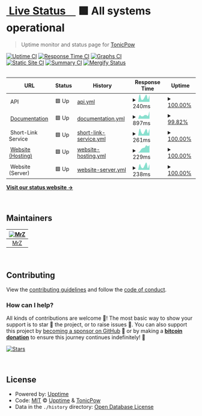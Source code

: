 # [<img alt="" src="https://tonicpow.com/favicon-32x32.png" height="28"> Live Status&nbsp;&nbsp;&nbsp;&nbsp;](https://status.tonicpow.com) <!--live status--> **🟩 All systems operational**

> Uptime monitor and status page for [TonicPow](https://tonicpow.com/?utm_source=github&utm_medium=github_repo&utm_campaign=status&utm_term=status&utm_content=status)

[![Uptime CI](https://github.com/tonicpow/status/workflows/Uptime%20CI/badge.svg)](https://github.com/tonicpow/status/actions?query=workflow%3A%22Uptime+CI%22)
[![Response Time CI](https://github.com/tonicpow/status/workflows/Response%20Time%20CI/badge.svg)](https://github.com/tonicpow/status/actions?query=workflow%3A%22Response+Time+CI%22)
[![Graphs CI](https://github.com/tonicpow/status/workflows/Graphs%20CI/badge.svg)](https://github.com/tonicpow/status/actions?query=workflow%3A%22Graphs+CI%22)
<br/>
[![Static Site CI](https://github.com/tonicpow/status/workflows/Static%20Site%20CI/badge.svg)](https://github.com/tonicpow/status/actions?query=workflow%3A%22Static+Site+CI%22)
[![Summary CI](https://github.com/tonicpow/status/workflows/Summary%20CI/badge.svg)](https://github.com/tonicpow/status/actions?query=workflow%3A%22Summary+CI%22)
[![Mergify Status](https://img.shields.io/endpoint.svg?url=https://gh.mergify.io/badges/tonicpow/status&style=flat&v=1)](https://mergify.io)
<br>
<br>

<!--start: status pages-->
<!-- This summary is generated by Upptime (https://github.com/upptime/upptime) -->
<!-- Do not edit this manually, your changes will be overwritten -->
<!-- prettier-ignore -->
| URL | Status | History | Response Time | Uptime |
| --- | ------ | ------- | ------------- | ------ |
| <img alt="" src="https://tonicpow.com/favicon-32x32.png" height="13"> API | 🟩 Up | [api.yml](https://github.com/tonicpow/status/commits/HEAD/history/api.yml) | <details><summary><img alt="Response time graph" src="./graphs/api/response-time-week.png" height="20"> 240ms</summary><br><a href="https://status.tonicpow.com/history/api"><img alt="Response time 230" src="https://img.shields.io/endpoint?url=https%3A%2F%2Fraw.githubusercontent.com%2Ftonicpow%2Fstatus%2FHEAD%2Fapi%2Fapi%2Fresponse-time.json"></a><br><a href="https://status.tonicpow.com/history/api"><img alt="24-hour response time 336" src="https://img.shields.io/endpoint?url=https%3A%2F%2Fraw.githubusercontent.com%2Ftonicpow%2Fstatus%2FHEAD%2Fapi%2Fapi%2Fresponse-time-day.json"></a><br><a href="https://status.tonicpow.com/history/api"><img alt="7-day response time 240" src="https://img.shields.io/endpoint?url=https%3A%2F%2Fraw.githubusercontent.com%2Ftonicpow%2Fstatus%2FHEAD%2Fapi%2Fapi%2Fresponse-time-week.json"></a><br><a href="https://status.tonicpow.com/history/api"><img alt="30-day response time 241" src="https://img.shields.io/endpoint?url=https%3A%2F%2Fraw.githubusercontent.com%2Ftonicpow%2Fstatus%2FHEAD%2Fapi%2Fapi%2Fresponse-time-month.json"></a><br><a href="https://status.tonicpow.com/history/api"><img alt="1-year response time 230" src="https://img.shields.io/endpoint?url=https%3A%2F%2Fraw.githubusercontent.com%2Ftonicpow%2Fstatus%2FHEAD%2Fapi%2Fapi%2Fresponse-time-year.json"></a></details> | <details><summary><a href="https://status.tonicpow.com/history/api">100.00%</a></summary><a href="https://status.tonicpow.com/history/api"><img alt="All-time uptime 100.00%" src="https://img.shields.io/endpoint?url=https%3A%2F%2Fraw.githubusercontent.com%2Ftonicpow%2Fstatus%2FHEAD%2Fapi%2Fapi%2Fuptime.json"></a><br><a href="https://status.tonicpow.com/history/api"><img alt="24-hour uptime 100.00%" src="https://img.shields.io/endpoint?url=https%3A%2F%2Fraw.githubusercontent.com%2Ftonicpow%2Fstatus%2FHEAD%2Fapi%2Fapi%2Fuptime-day.json"></a><br><a href="https://status.tonicpow.com/history/api"><img alt="7-day uptime 100.00%" src="https://img.shields.io/endpoint?url=https%3A%2F%2Fraw.githubusercontent.com%2Ftonicpow%2Fstatus%2FHEAD%2Fapi%2Fapi%2Fuptime-week.json"></a><br><a href="https://status.tonicpow.com/history/api"><img alt="30-day uptime 100.00%" src="https://img.shields.io/endpoint?url=https%3A%2F%2Fraw.githubusercontent.com%2Ftonicpow%2Fstatus%2FHEAD%2Fapi%2Fapi%2Fuptime-month.json"></a><br><a href="https://status.tonicpow.com/history/api"><img alt="1-year uptime 100.00%" src="https://img.shields.io/endpoint?url=https%3A%2F%2Fraw.githubusercontent.com%2Ftonicpow%2Fstatus%2FHEAD%2Fapi%2Fapi%2Fuptime-year.json"></a></details>
| <img alt="" src="https://tonicpow.com/favicon-32x32.png" height="13"> [Documentation](https://docs.tonicpow.com) | 🟩 Up | [documentation.yml](https://github.com/tonicpow/status/commits/HEAD/history/documentation.yml) | <details><summary><img alt="Response time graph" src="./graphs/documentation/response-time-week.png" height="20"> 897ms</summary><br><a href="https://status.tonicpow.com/history/documentation"><img alt="Response time 1075" src="https://img.shields.io/endpoint?url=https%3A%2F%2Fraw.githubusercontent.com%2Ftonicpow%2Fstatus%2FHEAD%2Fapi%2Fdocumentation%2Fresponse-time.json"></a><br><a href="https://status.tonicpow.com/history/documentation"><img alt="24-hour response time 1199" src="https://img.shields.io/endpoint?url=https%3A%2F%2Fraw.githubusercontent.com%2Ftonicpow%2Fstatus%2FHEAD%2Fapi%2Fdocumentation%2Fresponse-time-day.json"></a><br><a href="https://status.tonicpow.com/history/documentation"><img alt="7-day response time 897" src="https://img.shields.io/endpoint?url=https%3A%2F%2Fraw.githubusercontent.com%2Ftonicpow%2Fstatus%2FHEAD%2Fapi%2Fdocumentation%2Fresponse-time-week.json"></a><br><a href="https://status.tonicpow.com/history/documentation"><img alt="30-day response time 833" src="https://img.shields.io/endpoint?url=https%3A%2F%2Fraw.githubusercontent.com%2Ftonicpow%2Fstatus%2FHEAD%2Fapi%2Fdocumentation%2Fresponse-time-month.json"></a><br><a href="https://status.tonicpow.com/history/documentation"><img alt="1-year response time 1075" src="https://img.shields.io/endpoint?url=https%3A%2F%2Fraw.githubusercontent.com%2Ftonicpow%2Fstatus%2FHEAD%2Fapi%2Fdocumentation%2Fresponse-time-year.json"></a></details> | <details><summary><a href="https://status.tonicpow.com/history/documentation">99.82%</a></summary><a href="https://status.tonicpow.com/history/documentation"><img alt="All-time uptime 99.98%" src="https://img.shields.io/endpoint?url=https%3A%2F%2Fraw.githubusercontent.com%2Ftonicpow%2Fstatus%2FHEAD%2Fapi%2Fdocumentation%2Fuptime.json"></a><br><a href="https://status.tonicpow.com/history/documentation"><img alt="24-hour uptime 98.72%" src="https://img.shields.io/endpoint?url=https%3A%2F%2Fraw.githubusercontent.com%2Ftonicpow%2Fstatus%2FHEAD%2Fapi%2Fdocumentation%2Fuptime-day.json"></a><br><a href="https://status.tonicpow.com/history/documentation"><img alt="7-day uptime 99.82%" src="https://img.shields.io/endpoint?url=https%3A%2F%2Fraw.githubusercontent.com%2Ftonicpow%2Fstatus%2FHEAD%2Fapi%2Fdocumentation%2Fuptime-week.json"></a><br><a href="https://status.tonicpow.com/history/documentation"><img alt="30-day uptime 99.96%" src="https://img.shields.io/endpoint?url=https%3A%2F%2Fraw.githubusercontent.com%2Ftonicpow%2Fstatus%2FHEAD%2Fapi%2Fdocumentation%2Fuptime-month.json"></a><br><a href="https://status.tonicpow.com/history/documentation"><img alt="1-year uptime 99.98%" src="https://img.shields.io/endpoint?url=https%3A%2F%2Fraw.githubusercontent.com%2Ftonicpow%2Fstatus%2FHEAD%2Fapi%2Fdocumentation%2Fuptime-year.json"></a></details>
| <img alt="" src="https://tonicpow.com/favicon-32x32.png" height="13"> Short-Link Service | 🟩 Up | [short-link-service.yml](https://github.com/tonicpow/status/commits/HEAD/history/short-link-service.yml) | <details><summary><img alt="Response time graph" src="./graphs/short-link-service/response-time-week.png" height="20"> 261ms</summary><br><a href="https://status.tonicpow.com/history/short-link-service"><img alt="Response time 225" src="https://img.shields.io/endpoint?url=https%3A%2F%2Fraw.githubusercontent.com%2Ftonicpow%2Fstatus%2FHEAD%2Fapi%2Fshort-link-service%2Fresponse-time.json"></a><br><a href="https://status.tonicpow.com/history/short-link-service"><img alt="24-hour response time 397" src="https://img.shields.io/endpoint?url=https%3A%2F%2Fraw.githubusercontent.com%2Ftonicpow%2Fstatus%2FHEAD%2Fapi%2Fshort-link-service%2Fresponse-time-day.json"></a><br><a href="https://status.tonicpow.com/history/short-link-service"><img alt="7-day response time 261" src="https://img.shields.io/endpoint?url=https%3A%2F%2Fraw.githubusercontent.com%2Ftonicpow%2Fstatus%2FHEAD%2Fapi%2Fshort-link-service%2Fresponse-time-week.json"></a><br><a href="https://status.tonicpow.com/history/short-link-service"><img alt="30-day response time 224" src="https://img.shields.io/endpoint?url=https%3A%2F%2Fraw.githubusercontent.com%2Ftonicpow%2Fstatus%2FHEAD%2Fapi%2Fshort-link-service%2Fresponse-time-month.json"></a><br><a href="https://status.tonicpow.com/history/short-link-service"><img alt="1-year response time 225" src="https://img.shields.io/endpoint?url=https%3A%2F%2Fraw.githubusercontent.com%2Ftonicpow%2Fstatus%2FHEAD%2Fapi%2Fshort-link-service%2Fresponse-time-year.json"></a></details> | <details><summary><a href="https://status.tonicpow.com/history/short-link-service">100.00%</a></summary><a href="https://status.tonicpow.com/history/short-link-service"><img alt="All-time uptime 100.00%" src="https://img.shields.io/endpoint?url=https%3A%2F%2Fraw.githubusercontent.com%2Ftonicpow%2Fstatus%2FHEAD%2Fapi%2Fshort-link-service%2Fuptime.json"></a><br><a href="https://status.tonicpow.com/history/short-link-service"><img alt="24-hour uptime 100.00%" src="https://img.shields.io/endpoint?url=https%3A%2F%2Fraw.githubusercontent.com%2Ftonicpow%2Fstatus%2FHEAD%2Fapi%2Fshort-link-service%2Fuptime-day.json"></a><br><a href="https://status.tonicpow.com/history/short-link-service"><img alt="7-day uptime 100.00%" src="https://img.shields.io/endpoint?url=https%3A%2F%2Fraw.githubusercontent.com%2Ftonicpow%2Fstatus%2FHEAD%2Fapi%2Fshort-link-service%2Fuptime-week.json"></a><br><a href="https://status.tonicpow.com/history/short-link-service"><img alt="30-day uptime 100.00%" src="https://img.shields.io/endpoint?url=https%3A%2F%2Fraw.githubusercontent.com%2Ftonicpow%2Fstatus%2FHEAD%2Fapi%2Fshort-link-service%2Fuptime-month.json"></a><br><a href="https://status.tonicpow.com/history/short-link-service"><img alt="1-year uptime 100.00%" src="https://img.shields.io/endpoint?url=https%3A%2F%2Fraw.githubusercontent.com%2Ftonicpow%2Fstatus%2FHEAD%2Fapi%2Fshort-link-service%2Fuptime-year.json"></a></details>
| <img alt="" src="https://tonicpow.com/favicon-32x32.png" height="13"> [Website (Hosting)](https://tonicpow.com) | 🟩 Up | [website-hosting.yml](https://github.com/tonicpow/status/commits/HEAD/history/website-hosting.yml) | <details><summary><img alt="Response time graph" src="./graphs/website-hosting/response-time-week.png" height="20"> 229ms</summary><br><a href="https://status.tonicpow.com/history/website-hosting"><img alt="Response time 224" src="https://img.shields.io/endpoint?url=https%3A%2F%2Fraw.githubusercontent.com%2Ftonicpow%2Fstatus%2FHEAD%2Fapi%2Fwebsite-hosting%2Fresponse-time.json"></a><br><a href="https://status.tonicpow.com/history/website-hosting"><img alt="24-hour response time 335" src="https://img.shields.io/endpoint?url=https%3A%2F%2Fraw.githubusercontent.com%2Ftonicpow%2Fstatus%2FHEAD%2Fapi%2Fwebsite-hosting%2Fresponse-time-day.json"></a><br><a href="https://status.tonicpow.com/history/website-hosting"><img alt="7-day response time 229" src="https://img.shields.io/endpoint?url=https%3A%2F%2Fraw.githubusercontent.com%2Ftonicpow%2Fstatus%2FHEAD%2Fapi%2Fwebsite-hosting%2Fresponse-time-week.json"></a><br><a href="https://status.tonicpow.com/history/website-hosting"><img alt="30-day response time 207" src="https://img.shields.io/endpoint?url=https%3A%2F%2Fraw.githubusercontent.com%2Ftonicpow%2Fstatus%2FHEAD%2Fapi%2Fwebsite-hosting%2Fresponse-time-month.json"></a><br><a href="https://status.tonicpow.com/history/website-hosting"><img alt="1-year response time 224" src="https://img.shields.io/endpoint?url=https%3A%2F%2Fraw.githubusercontent.com%2Ftonicpow%2Fstatus%2FHEAD%2Fapi%2Fwebsite-hosting%2Fresponse-time-year.json"></a></details> | <details><summary><a href="https://status.tonicpow.com/history/website-hosting">100.00%</a></summary><a href="https://status.tonicpow.com/history/website-hosting"><img alt="All-time uptime 100.00%" src="https://img.shields.io/endpoint?url=https%3A%2F%2Fraw.githubusercontent.com%2Ftonicpow%2Fstatus%2FHEAD%2Fapi%2Fwebsite-hosting%2Fuptime.json"></a><br><a href="https://status.tonicpow.com/history/website-hosting"><img alt="24-hour uptime 100.00%" src="https://img.shields.io/endpoint?url=https%3A%2F%2Fraw.githubusercontent.com%2Ftonicpow%2Fstatus%2FHEAD%2Fapi%2Fwebsite-hosting%2Fuptime-day.json"></a><br><a href="https://status.tonicpow.com/history/website-hosting"><img alt="7-day uptime 100.00%" src="https://img.shields.io/endpoint?url=https%3A%2F%2Fraw.githubusercontent.com%2Ftonicpow%2Fstatus%2FHEAD%2Fapi%2Fwebsite-hosting%2Fuptime-week.json"></a><br><a href="https://status.tonicpow.com/history/website-hosting"><img alt="30-day uptime 100.00%" src="https://img.shields.io/endpoint?url=https%3A%2F%2Fraw.githubusercontent.com%2Ftonicpow%2Fstatus%2FHEAD%2Fapi%2Fwebsite-hosting%2Fuptime-month.json"></a><br><a href="https://status.tonicpow.com/history/website-hosting"><img alt="1-year uptime 100.00%" src="https://img.shields.io/endpoint?url=https%3A%2F%2Fraw.githubusercontent.com%2Ftonicpow%2Fstatus%2FHEAD%2Fapi%2Fwebsite-hosting%2Fuptime-year.json"></a></details>
| <img alt="" src="https://tonicpow.com/favicon-32x32.png" height="13"> Website (Server) | 🟩 Up | [website-server.yml](https://github.com/tonicpow/status/commits/HEAD/history/website-server.yml) | <details><summary><img alt="Response time graph" src="./graphs/website-server/response-time-week.png" height="20"> 238ms</summary><br><a href="https://status.tonicpow.com/history/website-server"><img alt="Response time 199" src="https://img.shields.io/endpoint?url=https%3A%2F%2Fraw.githubusercontent.com%2Ftonicpow%2Fstatus%2FHEAD%2Fapi%2Fwebsite-server%2Fresponse-time.json"></a><br><a href="https://status.tonicpow.com/history/website-server"><img alt="24-hour response time 325" src="https://img.shields.io/endpoint?url=https%3A%2F%2Fraw.githubusercontent.com%2Ftonicpow%2Fstatus%2FHEAD%2Fapi%2Fwebsite-server%2Fresponse-time-day.json"></a><br><a href="https://status.tonicpow.com/history/website-server"><img alt="7-day response time 238" src="https://img.shields.io/endpoint?url=https%3A%2F%2Fraw.githubusercontent.com%2Ftonicpow%2Fstatus%2FHEAD%2Fapi%2Fwebsite-server%2Fresponse-time-week.json"></a><br><a href="https://status.tonicpow.com/history/website-server"><img alt="30-day response time 221" src="https://img.shields.io/endpoint?url=https%3A%2F%2Fraw.githubusercontent.com%2Ftonicpow%2Fstatus%2FHEAD%2Fapi%2Fwebsite-server%2Fresponse-time-month.json"></a><br><a href="https://status.tonicpow.com/history/website-server"><img alt="1-year response time 199" src="https://img.shields.io/endpoint?url=https%3A%2F%2Fraw.githubusercontent.com%2Ftonicpow%2Fstatus%2FHEAD%2Fapi%2Fwebsite-server%2Fresponse-time-year.json"></a></details> | <details><summary><a href="https://status.tonicpow.com/history/website-server">100.00%</a></summary><a href="https://status.tonicpow.com/history/website-server"><img alt="All-time uptime 100.00%" src="https://img.shields.io/endpoint?url=https%3A%2F%2Fraw.githubusercontent.com%2Ftonicpow%2Fstatus%2FHEAD%2Fapi%2Fwebsite-server%2Fuptime.json"></a><br><a href="https://status.tonicpow.com/history/website-server"><img alt="24-hour uptime 100.00%" src="https://img.shields.io/endpoint?url=https%3A%2F%2Fraw.githubusercontent.com%2Ftonicpow%2Fstatus%2FHEAD%2Fapi%2Fwebsite-server%2Fuptime-day.json"></a><br><a href="https://status.tonicpow.com/history/website-server"><img alt="7-day uptime 100.00%" src="https://img.shields.io/endpoint?url=https%3A%2F%2Fraw.githubusercontent.com%2Ftonicpow%2Fstatus%2FHEAD%2Fapi%2Fwebsite-server%2Fuptime-week.json"></a><br><a href="https://status.tonicpow.com/history/website-server"><img alt="30-day uptime 100.00%" src="https://img.shields.io/endpoint?url=https%3A%2F%2Fraw.githubusercontent.com%2Ftonicpow%2Fstatus%2FHEAD%2Fapi%2Fwebsite-server%2Fuptime-month.json"></a><br><a href="https://status.tonicpow.com/history/website-server"><img alt="1-year uptime 100.00%" src="https://img.shields.io/endpoint?url=https%3A%2F%2Fraw.githubusercontent.com%2Ftonicpow%2Fstatus%2FHEAD%2Fapi%2Fwebsite-server%2Fuptime-year.json"></a></details>

<!--end: status pages-->

[**Visit our status website →**](https://status.tonicpow.com)

<br/>

## Maintainers

| [<img src="https://github.com/mrz1836.png" height="50" alt="MrZ" />](https://github.com/mrz1836) |
| :----------------------------------------------------------------------------------------------: |
|                                [MrZ](https://github.com/mrz1836)                                 |

<br/>

## Contributing

View the [contributing guidelines](.github/CONTRIBUTING.md) and follow the [code of conduct](.github/CODE_OF_CONDUCT.md).

### How can I help?

All kinds of contributions are welcome :raised_hands:!
The most basic way to show your support is to star :star2: the project, or to raise issues :speech_balloon:.
You can also support this project by [becoming a sponsor on GitHub](https://github.com/sponsors/TonicPow) :clap:
or by making a [**bitcoin donation**](https://tonicpow.com/?utm_source=github&utm_medium=sponsor-link&utm_campaign=status&utm_term=status&utm_content=status) to ensure this journey continues indefinitely! :rocket:

[![Stars](https://img.shields.io/github/stars/tonicpow/status?label=Please%20like%20us&style=social)](https://github.com/tonicpow/status/stargazers)

<br/>

## License

- Powered by: [Upptime](https://github.com/upptime/upptime)
- Code: [MIT](./LICENSE) © [Upptime](https://github.com/upptime/upptime) & [TonicPow](https://tonicpow.com/?utm_source=github&utm_medium=sponsor-link&utm_campaign=status&utm_term=status&utm_content=status)
- Data in the `./history` directory: [Open Database License](https://opendatacommons.org/licenses/odbl/1-0/)

